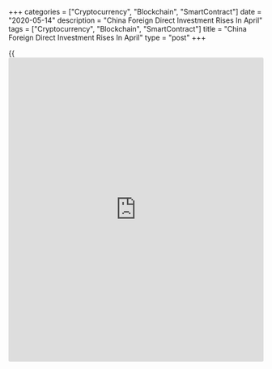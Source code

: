 +++
categories = ["Cryptocurrency", "Blockchain", "SmartContract"]
date = "2020-05-14"
description = "China Foreign Direct Investment Rises In April"
tags = ["Cryptocurrency", "Blockchain", "SmartContract"]
title = "China Foreign Direct Investment Rises In April"
type = "post"
+++

{{<iframe id="large-banner" src="https://www.bounty.group/#slide=17.0" width="100%" height="600" scrolling="no" style="border: 0px solid rgb(216, 221, 230); border-radius: 3px;">}}

Foreign direct investment to mainland China grew in April, as the
country attempts to recover from the [coronavirus][1], or Covid-19,
pandemic, official data showed on Thursday.  
  
Foreign direct investment rose 8.6 percent year-on-year in U.S. dollar
[terms](https://www.fintechee.com/terms/) in April, the state-run [news](https://www.letsplayfx.com/blog/forex-news-website/) agency Xinhua reported citing data
from the Ministry of Commerce.

Foreign investment totaled $10.14 billion during the month.

In yuan [terms](https://www.fintechee.com/terms/), FDI increased 11.8 percent year-on-year to CNY 70.36
billion.  
  
However, foreign investment decreased by 8.4 percent year-on-year in the
January to April period to $41.34 billion, due to the Covid-19 impact.

For comments and feedback [contact](https://www.playgroundfx.com/contact/): editorial@rtt[news](https://www.letsplayfx.com/blog/forex-news-website/).com

[Economic News][2]

 **What parts of the world are seeing the best (and worst) economic
performances lately? Click[here][3] to check out our [Econ Scorecard][3]
and find out! See up-to-the-moment [ranking](https://www.playgroundfx.com/blog/crypto-exchange-ranking/)s for the best and worst
performers in [GDP][4], [unemployment rate][5], [inflation][6] and much
more.**

   1. www.rtt[news](https://www.letsplayfx.com/blog/forex-news-website/).com/list/coronavirus.aspx
   2. www.rtt[news](https://www.letsplayfx.com/blog/forex-news-website/).com/Content/EconomicNews.aspx
   3. www.rtt[news](https://www.letsplayfx.com/blog/forex-news-website/).com/economic-scorecard/world-rank/retail-sales/highest-performance.aspx
   4. www.rtt[news](https://www.letsplayfx.com/blog/forex-news-website/).com/economic-scorecard/world-rank/GDP/highest-performance.aspx
   5. www.rtt[news](https://www.letsplayfx.com/blog/forex-news-website/).com/economic-scorecard/world-rank/unemployment-rate/lowest-performance.aspx
   6. www.rtt[news](https://www.letsplayfx.com/blog/forex-news-website/).com/economic-scorecard/world-rank/CPI/highest-performance.aspx